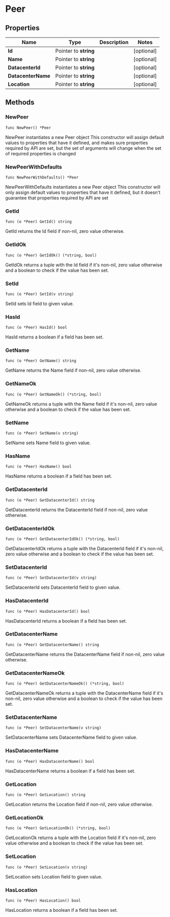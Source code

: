 # Peer

## Properties

|Name | Type | Description | Notes|
|------------ | ------------- | ------------- | -------------|
|**Id** | Pointer to **string** |  | [optional] |
|**Name** | Pointer to **string** |  | [optional] |
|**DatacenterId** | Pointer to **string** |  | [optional] |
|**DatacenterName** | Pointer to **string** |  | [optional] |
|**Location** | Pointer to **string** |  | [optional] |

## Methods

### NewPeer

`func NewPeer() *Peer`

NewPeer instantiates a new Peer object
This constructor will assign default values to properties that have it defined,
and makes sure properties required by API are set, but the set of arguments
will change when the set of required properties is changed

### NewPeerWithDefaults

`func NewPeerWithDefaults() *Peer`

NewPeerWithDefaults instantiates a new Peer object
This constructor will only assign default values to properties that have it defined,
but it doesn't guarantee that properties required by API are set

### GetId

`func (o *Peer) GetId() string`

GetId returns the Id field if non-nil, zero value otherwise.

### GetIdOk

`func (o *Peer) GetIdOk() (*string, bool)`

GetIdOk returns a tuple with the Id field if it's non-nil, zero value otherwise
and a boolean to check if the value has been set.

### SetId

`func (o *Peer) SetId(v string)`

SetId sets Id field to given value.

### HasId

`func (o *Peer) HasId() bool`

HasId returns a boolean if a field has been set.

### GetName

`func (o *Peer) GetName() string`

GetName returns the Name field if non-nil, zero value otherwise.

### GetNameOk

`func (o *Peer) GetNameOk() (*string, bool)`

GetNameOk returns a tuple with the Name field if it's non-nil, zero value otherwise
and a boolean to check if the value has been set.

### SetName

`func (o *Peer) SetName(v string)`

SetName sets Name field to given value.

### HasName

`func (o *Peer) HasName() bool`

HasName returns a boolean if a field has been set.

### GetDatacenterId

`func (o *Peer) GetDatacenterId() string`

GetDatacenterId returns the DatacenterId field if non-nil, zero value otherwise.

### GetDatacenterIdOk

`func (o *Peer) GetDatacenterIdOk() (*string, bool)`

GetDatacenterIdOk returns a tuple with the DatacenterId field if it's non-nil, zero value otherwise
and a boolean to check if the value has been set.

### SetDatacenterId

`func (o *Peer) SetDatacenterId(v string)`

SetDatacenterId sets DatacenterId field to given value.

### HasDatacenterId

`func (o *Peer) HasDatacenterId() bool`

HasDatacenterId returns a boolean if a field has been set.

### GetDatacenterName

`func (o *Peer) GetDatacenterName() string`

GetDatacenterName returns the DatacenterName field if non-nil, zero value otherwise.

### GetDatacenterNameOk

`func (o *Peer) GetDatacenterNameOk() (*string, bool)`

GetDatacenterNameOk returns a tuple with the DatacenterName field if it's non-nil, zero value otherwise
and a boolean to check if the value has been set.

### SetDatacenterName

`func (o *Peer) SetDatacenterName(v string)`

SetDatacenterName sets DatacenterName field to given value.

### HasDatacenterName

`func (o *Peer) HasDatacenterName() bool`

HasDatacenterName returns a boolean if a field has been set.

### GetLocation

`func (o *Peer) GetLocation() string`

GetLocation returns the Location field if non-nil, zero value otherwise.

### GetLocationOk

`func (o *Peer) GetLocationOk() (*string, bool)`

GetLocationOk returns a tuple with the Location field if it's non-nil, zero value otherwise
and a boolean to check if the value has been set.

### SetLocation

`func (o *Peer) SetLocation(v string)`

SetLocation sets Location field to given value.

### HasLocation

`func (o *Peer) HasLocation() bool`

HasLocation returns a boolean if a field has been set.


